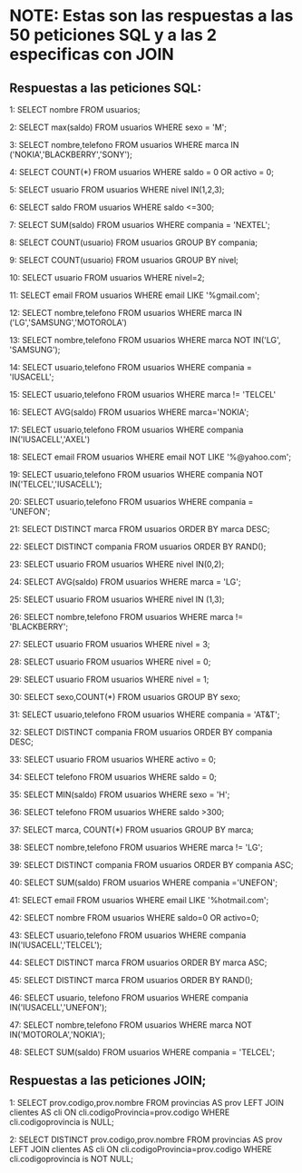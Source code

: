 # NOTE: Estas son las respuestas a las 50 peticiones SQL y a las 2 especificas con JOIN

Respuestas a las peticiones SQL:
--------------------------------

1: SELECT nombre FROM usuarios;

2: SELECT max(saldo) FROM usuarios
   WHERE sexo = 'M';
   
3: SELECT nombre,telefono FROM usuarios
   WHERE marca IN ('NOKIA','BLACKBERRY','SONY');
   
4: SELECT COUNT(*) FROM usuarios
   WHERE saldo = 0 OR activo = 0;

5: SELECT usuario FROM usuarios
   WHERE nivel IN(1,2,3);
   
6: SELECT saldo FROM usuarios
   WHERE saldo <=300;
   
7: SELECT SUM(saldo) FROM usuarios
   WHERE compania = 'NEXTEL';
   
8: SELECT COUNT(usuario) FROM usuarios
   GROUP BY compania;

9: SELECT COUNT(usuario) FROM usuarios
   GROUP BY nivel;
 
10: SELECT usuario FROM usuarios
    WHERE nivel=2;
   
11: SELECT email FROM usuarios
    WHERE email LIKE '%gmail.com';

12: SELECT nombre,telefono FROM usuarios
    WHERE marca IN ('LG','SAMSUNG','MOTOROLA')
	
13: SELECT nombre,telefono FROM usuarios
	WHERE marca NOT IN('LG', 'SAMSUNG');
	
14: SELECT usuario,telefono FROM usuarios
	WHERE compania = 'IUSACELL';
	
15: SELECT usuario,telefono FROM usuarios
	WHERE marca != 'TELCEL'
	
16: SELECT AVG(saldo) FROM usuarios
	WHERE marca='NOKIA';
	
17: SELECT usuario,telefono FROM usuarios
	WHERE compania IN('IUSACELL','AXEL')
	
18: SELECT email FROM usuarios
	WHERE email NOT LIKE '%@yahoo.com';
	
19: SELECT usuario,telefono FROM usuarios
	WHERE compania NOT IN('TELCEL','IUSACELL');

20: SELECT usuario,telefono FROM usuarios
	WHERE compania = 'UNEFON';

21: SELECT DISTINCT marca FROM usuarios
	ORDER BY marca DESC;

22: SELECT  DISTINCT compania FROM usuarios
	ORDER BY RAND();

23: SELECT usuario FROM usuarios
	WHERE nivel IN(0,2);

24: SELECT AVG(saldo) FROM usuarios
	WHERE marca = 'LG';

25: SELECT usuario FROM usuarios
	WHERE nivel IN (1,3);
 
26: SELECT nombre,telefono FROM usuarios
	WHERE marca != 'BLACKBERRY';

27: SELECT usuario FROM usuarios
	WHERE nivel = 3;

28: SELECT usuario FROM usuarios
	WHERE nivel = 0;

29: SELECT usuario FROM usuarios
	WHERE nivel = 1;

30: SELECT sexo,COUNT(*) FROM usuarios
	GROUP BY sexo;

31: SELECT usuario,telefono FROM usuarios
	WHERE compania = 'AT&T';

32: SELECT DISTINCT compania FROM usuarios
	ORDER BY compania DESC;

33: SELECT usuario FROM usuarios
	WHERE activo = 0;

34: SELECT telefono FROM usuarios
	WHERE saldo = 0;

35: SELECT MIN(saldo) FROM usuarios
	WHERE sexo = 'H';

36: SELECT telefono FROM usuarios
	WHERE saldo >300;

37: SELECT marca, COUNT(*) FROM usuarios
	GROUP BY marca;

38: SELECT nombre,telefono FROM usuarios
	WHERE marca != 'LG';

39: SELECT DISTINCT compania FROM usuarios
	ORDER BY compania ASC;

40: SELECT SUM(saldo) FROM usuarios
	WHERE compania ='UNEFON';

41: SELECT email FROM usuarios
	WHERE email LIKE '%hotmail.com';

42: SELECT nombre FROM usuarios
	WHERE saldo=0 OR activo=0;

43: SELECT usuario,telefono FROM usuarios
	WHERE compania IN('IUSACELL','TELCEL');

44: SELECT DISTINCT marca FROM usuarios
	ORDER BY marca ASC;

45: SELECT DISTINCT marca FROM usuarios
	ORDER BY RAND();

46: SELECT usuario, telefono FROM usuarios
	WHERE compania IN('IUSACELL','UNEFON');

47: SELECT nombre,telefono FROM usuarios
	WHERE marca NOT IN('MOTOROLA','NOKIA');

48: SELECT SUM(saldo) FROM usuarios
	WHERE compania = 'TELCEL';
	
	
Respuestas a las peticiones JOIN;
--------------------------------

1:  SELECT prov.codigo,prov.nombre FROM provincias AS prov
	LEFT JOIN clientes AS cli
	ON cli.codigoProvincia=prov.codigo
	WHERE cli.codigoprovincia is NULL;
	
2:  SELECT DISTINCT prov.codigo,prov.nombre FROM provincias AS prov
	LEFT JOIN clientes AS cli
	ON cli.codigoProvincia=prov.codigo
	WHERE cli.codigoprovincia is NOT NULL;
